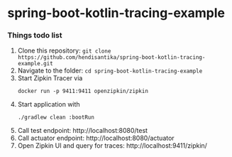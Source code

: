 # spring-boot-kotlin-tracing-example

### Things todo list

1. Clone this repository: `git clone https://github.com/hendisantika/spring-boot-kotlin-tracing-example.git`
2. Navigate to the folder: `cd spring-boot-kotlin-tracing-example`
3. Start Zipkin Tracer via
   ```shell
   docker run -p 9411:9411 openzipkin/zipkin
   ```
4. Start application with
   ```shell
   ./gradlew clean :bootRun
   ```` 
5. Call test endpoint: http://localhost:8080/test
6. Call actuator endpoint: http://localhost:8080/actuator
7. Open Zipkin UI and query for traces: http://localhost:9411/zipkin/
   
   
